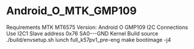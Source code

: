 # Android_O_MTK_GMP109
Requirements
	MTK MT6575 
	Version: Android O
	GMP109
I2C Connections
	Use I2C1
	Slave address 0x76
	SA0---GND
Kernel Build
	source ./build/envsetup.sh
	lunch full_k57pv1_pre-eng
	make bootimage -j4

	

